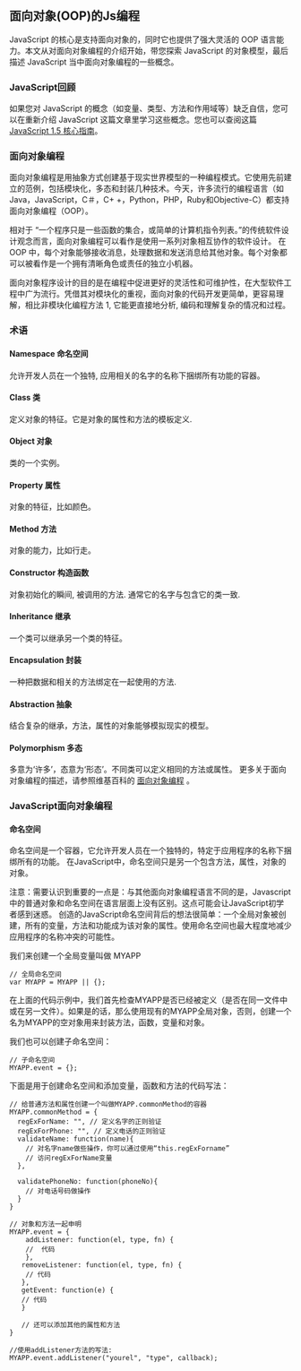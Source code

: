 ## 面向对象(OOP)的Js编程

JavaScript 的核心是支持面向对象的，同时它也提供了强大灵活的 OOP 语言能力。本文从对面向对象编程的介绍开始，带您探索 JavaScript 的对象模型，最后描述 JavaScript 当中面向对象编程的一些概念。

### JavaScript回顾
如果您对 JavaScript 的概念（如变量、类型、方法和作用域等）缺乏自信，您可以在重新介绍 JavaScript 这篇文章里学习这些概念。您也可以查阅这篇 [JavaScript 1.5 核心指南](https://developer.mozilla.org/zh-CN/JavaScript/Guide)。

### 面向对象编程
面向对象编程是用抽象方式创建基于现实世界模型的一种编程模式。它使用先前建立的范例，包括模块化，多态和封装几种技术。今天，许多流行的编程语言（如Java，JavaScript，C＃，C+ +，Python，PHP，Ruby和Objective-C）都支持面向对象编程（OOP）。

相对于 “一个程序只是一些函数的集合，或简单的计算机指令列表。”的传统软件设计观念而言，面向对象编程可以看作是使用一系列对象相互协作的软件设计。 在 OOP 中，每个对象能够接收消息，处理数据和发送消息给其他对象。每个对象都可以被看作是一个拥有清晰角色或责任的独立小机器。

面向对象程序设计的目的是在编程中促进更好的灵活性和可维护性，在大型软件工程中广为流行。凭借其对模块化的重视，面向对象的代码开发更简单，更容易理解，相比非模块化编程方法 1, 它能更直接地分析, 编码和理解复杂的情况和过程。

### 术语
#### Namespace 命名空间
允许开发人员在一个独特, 应用相关的名字的名称下捆绑所有功能的容器。
#### Class 类
定义对象的特征。它是对象的属性和方法的模板定义.
#### Object 对象
类的一个实例。
#### Property 属性
对象的特征，比如颜色。
#### Method 方法
对象的能力，比如行走。
#### Constructor 构造函数
对象初始化的瞬间, 被调用的方法. 通常它的名字与包含它的类一致.
#### Inheritance 继承
一个类可以继承另一个类的特征。
#### Encapsulation 封装
一种把数据和相关的方法绑定在一起使用的方法.
#### Abstraction 抽象
结合复杂的继承，方法，属性的对象能够模拟现实的模型。
#### Polymorphism 多态
多意为‘许多’，态意为‘形态’。不同类可以定义相同的方法或属性。
更多关于面向对象编程的描述，请参照维基百科的 [面向对象编程](http://zh.wikipedia.org/wiki/%E9%9D%A2%E5%90%91%E5%AF%B9%E8%B1%A1%E7%A8%8B%E5%BA%8F%E8%AE%BE%E8%AE%A1%E2%80%8B) 。

### JavaScript面向对象编程
#### 命名空间

命名空间是一个容器，它允许开发人员在一个独特的，特定于应用程序的名称下捆绑所有的功能。 在JavaScript中，命名空间只是另一个包含方法，属性，对象的对象。

注意：需要认识到重要的一点是：与其他面向对象编程语言不同的是，Javascript中的普通对象和命名空间在语言层面上没有区别。这点可能会让JavaScript初学者感到迷惑。
创造的JavaScript命名空间背后的想法很简单：一个全局对象被创建，所有的变量，方法和功能成为该对象的属性。使用命名空间也最大程度地减少应用程序的名称冲突的可能性。

我们来创建一个全局变量叫做 MYAPP

```
// 全局命名空间
var MYAPP = MYAPP || {};
```

在上面的代码示例中，我们首先检查MYAPP是否已经被定义（是否在同一文件中或在另一文件）。如果是的话，那么使用现有的MYAPP全局对象，否则，创建一个名为MYAPP的空对象用来封装方法，函数，变量和对象。

我们也可以创建子命名空间：

```
// 子命名空间
MYAPP.event = {};
```

下面是用于创建命名空间和添加变量，函数和方法的代码写法：
```
// 给普通方法和属性创建一个叫做MYAPP.commonMethod的容器
MYAPP.commonMethod = {
  regExForName: "", // 定义名字的正则验证
  regExForPhone: "", // 定义电话的正则验证
  validateName: function(name){
    // 对名字name做些操作，你可以通过使用“this.regExForname”
    // 访问regExForName变量
  },
 
  validatePhoneNo: function(phoneNo){
    // 对电话号码做操作
  }
}

// 对象和方法一起申明
MYAPP.event = {
    addListener: function(el, type, fn) {
    //  代码
    },
   removeListener: function(el, type, fn) {
    // 代码
   },
   getEvent: function(e) {
   // 代码
   }
  
   // 还可以添加其他的属性和方法
}

//使用addListener方法的写法:
MYAPP.event.addListener("yourel", "type", callback);
```

